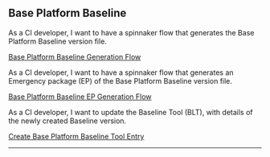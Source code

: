 ## Base Platform Baseline

As a CI developer, I want to have a spinnaker flow that generates the Base Platform Baseline version file.

[Base Platform Baseline Generation Flow](https://gerrit-gamma.gic.ericsson.se/plugins/gitiles/OSS/com.ericsson.oss.aeonic/oss-integration-ci/+/refs/heads/master/docs/flows/Base-Platform-Baseline-Generation.md)

 As a CI developer, I want to have a spinnaker flow that generates an Emergency package (EP) of the Base Platform Baseline version file.

[Base Platform Baseline EP Generation Flow](https://gerrit-gamma.gic.ericsson.se/plugins/gitiles/OSS/com.ericsson.oss.aeonic/oss-integration-ci/+/refs/heads/master/docs/flows/Base-Platform-Baseline-EP-Generation.md)

As a CI developer, I want to update the Baseline Tool (BLT), with details of the newly created Baseline version.

[Create Base Platform Baseline Tool Entry](https://eteamspace.internal.ericsson.com/display/DGBase/Create-Base-Platform-Baseline-Tool-Entry)

----
